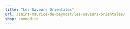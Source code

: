 ```yaml
---
title: "Les Saveurs Orientales"
url: /saint-maurice-de-beynost/les-saveurs-orientales/
shop: commodité
---
```

